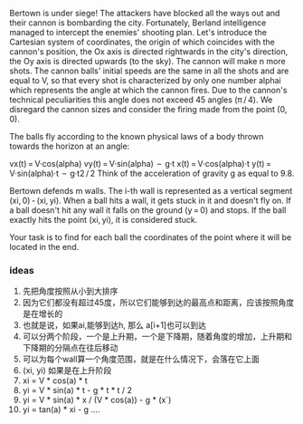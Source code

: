Bertown is under siege! The attackers have blocked all the ways out and their cannon is bombarding the city. Fortunately, Berland intelligence managed to intercept the enemies' shooting plan. Let's introduce the Cartesian system of coordinates, the origin of which coincides with the cannon's position, the Ox axis is directed rightwards in the city's direction, the Oy axis is directed upwards (to the sky). The cannon will make n more shots. The cannon balls' initial speeds are the same in all the shots and are equal to V, so that every shot is characterized by only one number alphai which represents the angle at which the cannon fires. Due to the cannon's technical peculiarities this angle does not exceed 45 angles (π / 4). We disregard the cannon sizes and consider the firing made from the point (0, 0).

The balls fly according to the known physical laws of a body thrown towards the horizon at an angle:

vx(t) = V·cos(alpha)
vy(t) = V·sin(alpha)  –  g·t
x(t) = V·cos(alpha)·t
y(t) = V·sin(alpha)·t  –  g·t2 / 2
Think of the acceleration of gravity g as equal to 9.8.

Bertown defends m walls. The i-th wall is represented as a vertical segment (xi, 0) - (xi, yi). When a ball hits a wall, it gets stuck in it and doesn't fly on. If a ball doesn't hit any wall it falls on the ground (y = 0) and stops. If the ball exactly hits the point (xi, yi), it is considered stuck.

Your task is to find for each ball the coordinates of the point where it will be located in the end.

### ideas
1. 先把角度按照从小到大排序
2. 因为它们都没有超过45度，所以它们能够到达的最高点和距离，应该按照角度是在增长的
3. 也就是说，如果ai,能够到达h, 那么 a[i+1]也可以到达
4. 可以分两个阶段，一个是上升期，一个是下降期，随着角度的增加，上升期和下降期的分隔点在往后移动
5. 可以为每个wall算一个角度范围，就是在什么情况下，会落在它上面
6. (xi, yi) 如果是在上升阶段 
7. xi = V * cos(a) * t
8. yi = V * sin(a) * t - g * t * t / 2
9. yi = V * sin(a) * x / (V * cos(a)) - g * (x`)
10. yi = tan(a) * xi - g ....